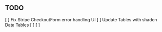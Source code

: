 ## TODO

[ ] Fix Stripe CheckoutForm error handling UI
[ ] Update Tables with shadcn Data Tables
[ ]
[ ]
